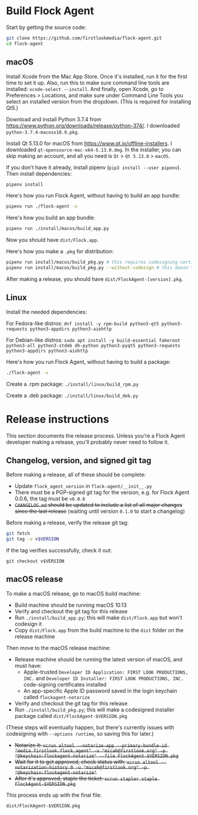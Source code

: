 # Build Flock Agent

Start by getting the source code:

```sh
git clone https://github.com/firstlookmedia/flock-agent.git
cd flock-agent
```

## macOS

Install Xcode from the Mac App Store. Once it's installed, run it for the first time to set it up. Also, run this to make sure command line tools are installed: `xcode-select --install`. And finally, open Xcode, go to Preferences > Locations, and make sure under Command Line Tools you select an installed version from the dropdown. (This is required for installing Qt5.)

Download and install Python 3.7.4 from https://www.python.org/downloads/release/python-374/. I downloaded `python-3.7.4-macosx10.9.pkg`.

Install Qt 5.13.0 for macOS from https://www.qt.io/offline-installers. I downloaded `qt-opensource-mac-x64-5.13.0.dmg`. In the installer, you can skip making an account, and all you need is `Qt` > `Qt 5.13.0` > `macOS`.

If you don't have it already, install pipenv (`pip3 install --user pipenv`). Then install dependencies:

```sh
pipenv install
```

Here's how you run Flock Agent, without having to build an app bundle:

```sh
pipenv run ./flock-agent -v
```

Here's how you build an app bundle:

```sh
pipenv run ./install/macos/build_app.py
```

Now you should have `dist/Flock.app`.

Here's how you make a `.pkg` for distribution:

```sh
pipenv run install/macos/build_pkg.py # this requires codesigning certificates
pipenv run install/macos/build_pkg.py --without-codesign # this doesn't
```

After making a release, you should have `dist/FlockAgent-[version].pkg`.

## Linux

Install the needed dependencies:

For Fedora-like distros: `dnf install -y rpm-build python3-qt5 python3-requests python3-appdirs python3-aiohttp`

For Debian-like distros: `sudo apt install -y build-essential fakeroot python3-all python3-stdeb dh-python python3-pyqt5 python3-requests python3-appdirs python3-aiohttp`

Here's how you run Flock Agent, without having to build a package:

```sh
./flock-agent -v
```

Create a .rpm package: `./install/linux/build_rpm.py`

Create a .deb package: `./install/linux/build_deb.py`

# Release instructions

This section documents the release process. Unless you're a Flock Agent developer making a release, you'll probably never need to follow it.

## Changelog, version, and signed git tag

Before making a release, all of these should be complete:

- Update `flock_agent_version` in `flock-agent/__init__.py`
- There must be a PGP-signed git tag for the version, e.g. for Flock Agent 0.0.6, the tag must be `v0.0.6`
- ~~`CHANGELOG.md` should be updated to include a list of all major changes since the last release~~ (waiting until version `0.1.0` to start a changelog)

Before making a release, verify the release git tag:

```sh
git fetch
git tag -v v$VERSION
```

If the tag verifies successfully, check it out:

```
git checkout v$VERSION
```

## macOS release

To make a macOS release, go to macOS build machine:

- Build machine should be running macOS 10.13
- Verify and checkout the git tag for this release
- Run `./install/build_app.py`; this will make `dist/Flock.app` but won't codesign it
- Copy `dist/Flock.app` from the build machine to the `dist` folder on the release machine

Then move to the macOS release machine:

- Release machine should be running the latest version of macOS, and must have:
  - Apple-trusted `Developer ID Application: FIRST LOOK PRODUCTIONS, INC.` and `Developer ID Installer: FIRST LOOK PRODUCTIONS, INC.` code-signing certificates installed
  - An app-specific Apple ID password saved in the login keychain called `flockagent-notarize`
- Verify and checkout the git tag for this release
- Run `./install/build_pkg.py`; this will make a codesigned installer package called `dist/FlockAgent-$VERSION.pkg`

(These steps will eventually happen, but there's currently issues with codesigning with `--options runtime`, so saving this for later.)

- ~~Notarize it: `xcrun altool --notarize-app --primary-bundle-id "media.firstlook.flock_agent" -u "micah@firstlook.org" -p "@keychain:flockagent-notarize" --file FlockAgent-$VERSION.pkg`~~
- ~~Wait for it to get approved, check status with: `xcrun altool --notarization-history 0 -u "micah@firstlook.org" -p "@keychain:flockagent-notarize"`~~
- ~~After it's approved, staple the ticket: `xcrun stapler staple FlockAgent-$VERSION.pkg`~~

This process ends up with the final file:

```
dist/FlockAgent-$VERSION.pkg
```
